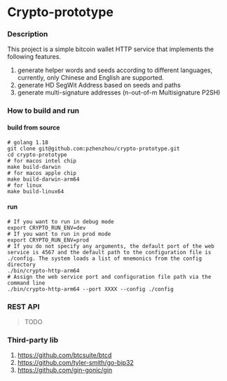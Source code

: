 # Crypto-prototype

### Description

This project is a simple bitcoin wallet HTTP service that implements the following features.

1. generate helper words and seeds according to different languages, currently, only Chinese and English are supported.
2. generate HD SegWit Address based on seeds and paths
3. generate multi-signature addresses (n-out-of-m Multisignature P2SH)

### How to build and run

#### build from source

```shell
# golang 1.18 
git clone git@github.com:pzhenzhou/crypto-prototype.git
cd crypto-prototype
# for macos intel chip
make build-darwin
# for macos apple chip
make build-darwin-arm64
# for linux
make build-linux64
```

#### run

```shell
# If you want to run in debug mode
export CRYPTO_RUN_ENV=dev
# If you want to run in prod mode
export CRYPTO_RUN_ENV=prod
# If you do not specify any arguments, the default port of the web service is 4567 and the default path to the configuration file is ./config. The system loads a list of mnemonics from the config directory
./bin/crypto-http-arm64 
# Assign the web service port and configuration file path via the command line
./bin/crypto-http-arm64 --port XXXX --config ./config 
```

### REST API

> TODO 

### Third-party lib

1. https://github.com/btcsuite/btcd
2. https://github.com/tyler-smith/go-bip32
3. https://github.com/gin-gonic/gin
